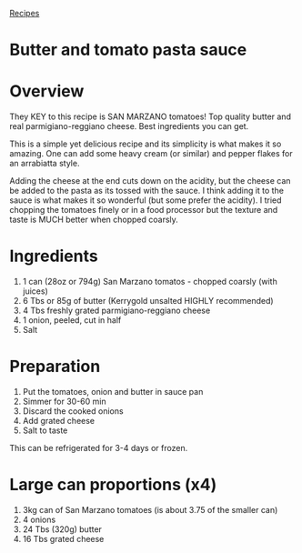 [Recipes](../recipes)

Butter and tomato pasta sauce
===

# Overview

They KEY to this recipe is SAN MARZANO tomatoes! Top quality butter and real parmigiano-reggiano cheese. Best ingredients you can get.

This is a simple yet delicious recipe and its simplicity is what makes it so amazing. One can add some heavy cream (or similar) and pepper flakes for an arrabiatta style.

Adding the cheese at the end cuts down on the acidity, but the cheese can be added to the pasta as its tossed with the sauce. I think adding it to the sauce is what makes it so wonderful (but some prefer the acidity). I tried chopping the tomatoes finely or in a food processor but the texture and taste is MUCH better when chopped coarsly.

# Ingredients

1. 1 can (28oz or 794g) San Marzano tomatos - chopped coarsly (with juices)
1. 6 Tbs or 85g of butter (Kerrygold unsalted HIGHLY recommended)
1. 4 Tbs freshly grated parmigiano-reggiano cheese
1. 1 onion, peeled, cut in half
1. Salt

# Preparation
1. Put the tomatoes, onion and butter in sauce pan
1. Simmer for 30-60 min
2. Discard the cooked onions
3. Add grated cheese
4. Salt to taste

This can be refrigerated for 3-4 days or frozen.

# Large can proportions (x4)
1. 3kg can of San Marzano tomatoes (is about 3.75 of the smaller can)
1. 4 onions
1. 24 Tbs (320g) butter
2. 16 Tbs grated cheese
